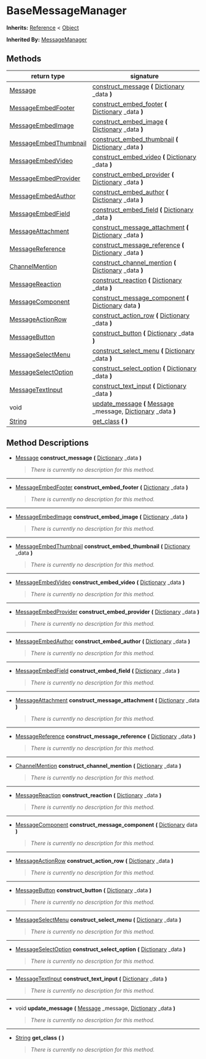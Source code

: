   
# BaseMessageManager
  
**Inherits:** [Reference](https://docs.godotengine.org/en/3.5/classes/class_reference.html) < [Object](https://docs.godotengine.org/en/3.5/classes/class_object.html)  
  
**Inherited By:** [MessageManager](./class_messagemanager.md)  
  
## Methods
  
| return type                                                             | signature                                                                                                                                                                             |
|-------------------------------------------------------------------------|---------------------------------------------------------------------------------------------------------------------------------------------------------------------------------------|
| [Message](./class_message.md)                                           | [construct\_message](#method-construct-message) **(** [Dictionary](https://docs.godotengine.org/en/3.5/classes/class_dictionary.html) \_data **)**                                    |
| [MessageEmbedFooter](./class_messageembedfooter.md)                     | [construct\_embed\_footer](#method-construct-embed-footer) **(** [Dictionary](https://docs.godotengine.org/en/3.5/classes/class_dictionary.html) \_data **)**                         |
| [MessageEmbedImage](./class_messageembedimage.md)                       | [construct\_embed\_image](#method-construct-embed-image) **(** [Dictionary](https://docs.godotengine.org/en/3.5/classes/class_dictionary.html) \_data **)**                           |
| [MessageEmbedThumbnail](./class_messageembedthumbnail.md)               | [construct\_embed\_thumbnail](#method-construct-embed-thumbnail) **(** [Dictionary](https://docs.godotengine.org/en/3.5/classes/class_dictionary.html) \_data **)**                   |
| [MessageEmbedVideo](./class_messageembedvideo.md)                       | [construct\_embed\_video](#method-construct-embed-video) **(** [Dictionary](https://docs.godotengine.org/en/3.5/classes/class_dictionary.html) \_data **)**                           |
| [MessageEmbedProvider](./class_messageembedprovider.md)                 | [construct\_embed\_provider](#method-construct-embed-provider) **(** [Dictionary](https://docs.godotengine.org/en/3.5/classes/class_dictionary.html) \_data **)**                     |
| [MessageEmbedAuthor](./class_messageembedauthor.md)                     | [construct\_embed\_author](#method-construct-embed-author) **(** [Dictionary](https://docs.godotengine.org/en/3.5/classes/class_dictionary.html) \_data **)**                         |
| [MessageEmbedField](./class_messageembedfield.md)                       | [construct\_embed\_field](#method-construct-embed-field) **(** [Dictionary](https://docs.godotengine.org/en/3.5/classes/class_dictionary.html) \_data **)**                           |
| [MessageAttachment](./class_messageattachment.md)                       | [construct\_message\_attachment](#method-construct-message-attachment) **(** [Dictionary](https://docs.godotengine.org/en/3.5/classes/class_dictionary.html) \_data **)**             |
| [MessageReference](./class_messagereference.md)                         | [construct\_message\_reference](#method-construct-message-reference) **(** [Dictionary](https://docs.godotengine.org/en/3.5/classes/class_dictionary.html) \_data **)**               |
| [ChannelMention](./class_channelmention.md)                             | [construct\_channel\_mention](#method-construct-channel-mention) **(** [Dictionary](https://docs.godotengine.org/en/3.5/classes/class_dictionary.html) \_data **)**                   |
| [MessageReaction](./class_messagereaction.md)                           | [construct\_reaction](#method-construct-reaction) **(** [Dictionary](https://docs.godotengine.org/en/3.5/classes/class_dictionary.html) \_data **)**                                  |
| [MessageComponent](./class_messagecomponent.md)                         | [construct\_message\_component](#method-construct-message-component) **(** [Dictionary](https://docs.godotengine.org/en/3.5/classes/class_dictionary.html) data **)**                 |
| [MessageActionRow](./class_messageactionrow.md)                         | [construct\_action\_row](#method-construct-action-row) **(** [Dictionary](https://docs.godotengine.org/en/3.5/classes/class_dictionary.html) \_data **)**                             |
| [MessageButton](./class_messagebutton.md)                               | [construct\_button](#method-construct-button) **(** [Dictionary](https://docs.godotengine.org/en/3.5/classes/class_dictionary.html) \_data **)**                                      |
| [MessageSelectMenu](./class_messageselectmenu.md)                       | [construct\_select\_menu](#method-construct-select-menu) **(** [Dictionary](https://docs.godotengine.org/en/3.5/classes/class_dictionary.html) \_data **)**                           |
| [MessageSelectOption](./class_messageselectoption.md)                   | [construct\_select\_option](#method-construct-select-option) **(** [Dictionary](https://docs.godotengine.org/en/3.5/classes/class_dictionary.html) \_data **)**                       |
| [MessageTextInput](./class_messagetextinput.md)                         | [construct\_text\_input](#method-construct-text-input) **(** [Dictionary](https://docs.godotengine.org/en/3.5/classes/class_dictionary.html) \_data **)**                             |
| void                                                                    | [update\_message](#method-update-message) **(** [Message](./class_message.md) \_message, [Dictionary](https://docs.godotengine.org/en/3.5/classes/class_dictionary.html) \_data **)** |
| [String](https://docs.godotengine.org/en/3.5/classes/class_string.html) | [get\_class](#method-get-class) **(**  **)**                                                                                                                                          |  
  
## Method Descriptions
  
- <a name="method-construct-message"></a>[Message](./class_message.md) **construct\_message** **(** [Dictionary](https://docs.godotengine.org/en/3.5/classes/class_dictionary.html) \_data **)**  
  
	> *There is currently no description for this method.*  
________________

- <a name="method-construct-embed-footer"></a>[MessageEmbedFooter](./class_messageembedfooter.md) **construct\_embed\_footer** **(** [Dictionary](https://docs.godotengine.org/en/3.5/classes/class_dictionary.html) \_data **)**  
  
	> *There is currently no description for this method.*  
________________

- <a name="method-construct-embed-image"></a>[MessageEmbedImage](./class_messageembedimage.md) **construct\_embed\_image** **(** [Dictionary](https://docs.godotengine.org/en/3.5/classes/class_dictionary.html) \_data **)**  
  
	> *There is currently no description for this method.*  
________________

- <a name="method-construct-embed-thumbnail"></a>[MessageEmbedThumbnail](./class_messageembedthumbnail.md) **construct\_embed\_thumbnail** **(** [Dictionary](https://docs.godotengine.org/en/3.5/classes/class_dictionary.html) \_data **)**  
  
	> *There is currently no description for this method.*  
________________

- <a name="method-construct-embed-video"></a>[MessageEmbedVideo](./class_messageembedvideo.md) **construct\_embed\_video** **(** [Dictionary](https://docs.godotengine.org/en/3.5/classes/class_dictionary.html) \_data **)**  
  
	> *There is currently no description for this method.*  
________________

- <a name="method-construct-embed-provider"></a>[MessageEmbedProvider](./class_messageembedprovider.md) **construct\_embed\_provider** **(** [Dictionary](https://docs.godotengine.org/en/3.5/classes/class_dictionary.html) \_data **)**  
  
	> *There is currently no description for this method.*  
________________

- <a name="method-construct-embed-author"></a>[MessageEmbedAuthor](./class_messageembedauthor.md) **construct\_embed\_author** **(** [Dictionary](https://docs.godotengine.org/en/3.5/classes/class_dictionary.html) \_data **)**  
  
	> *There is currently no description for this method.*  
________________

- <a name="method-construct-embed-field"></a>[MessageEmbedField](./class_messageembedfield.md) **construct\_embed\_field** **(** [Dictionary](https://docs.godotengine.org/en/3.5/classes/class_dictionary.html) \_data **)**  
  
	> *There is currently no description for this method.*  
________________

- <a name="method-construct-message-attachment"></a>[MessageAttachment](./class_messageattachment.md) **construct\_message\_attachment** **(** [Dictionary](https://docs.godotengine.org/en/3.5/classes/class_dictionary.html) \_data **)**  
  
	> *There is currently no description for this method.*  
________________

- <a name="method-construct-message-reference"></a>[MessageReference](./class_messagereference.md) **construct\_message\_reference** **(** [Dictionary](https://docs.godotengine.org/en/3.5/classes/class_dictionary.html) \_data **)**  
  
	> *There is currently no description for this method.*  
________________

- <a name="method-construct-channel-mention"></a>[ChannelMention](./class_channelmention.md) **construct\_channel\_mention** **(** [Dictionary](https://docs.godotengine.org/en/3.5/classes/class_dictionary.html) \_data **)**  
  
	> *There is currently no description for this method.*  
________________

- <a name="method-construct-reaction"></a>[MessageReaction](./class_messagereaction.md) **construct\_reaction** **(** [Dictionary](https://docs.godotengine.org/en/3.5/classes/class_dictionary.html) \_data **)**  
  
	> *There is currently no description for this method.*  
________________

- <a name="method-construct-message-component"></a>[MessageComponent](./class_messagecomponent.md) **construct\_message\_component** **(** [Dictionary](https://docs.godotengine.org/en/3.5/classes/class_dictionary.html) data **)**  
  
	> *There is currently no description for this method.*  
________________

- <a name="method-construct-action-row"></a>[MessageActionRow](./class_messageactionrow.md) **construct\_action\_row** **(** [Dictionary](https://docs.godotengine.org/en/3.5/classes/class_dictionary.html) \_data **)**  
  
	> *There is currently no description for this method.*  
________________

- <a name="method-construct-button"></a>[MessageButton](./class_messagebutton.md) **construct\_button** **(** [Dictionary](https://docs.godotengine.org/en/3.5/classes/class_dictionary.html) \_data **)**  
  
	> *There is currently no description for this method.*  
________________

- <a name="method-construct-select-menu"></a>[MessageSelectMenu](./class_messageselectmenu.md) **construct\_select\_menu** **(** [Dictionary](https://docs.godotengine.org/en/3.5/classes/class_dictionary.html) \_data **)**  
  
	> *There is currently no description for this method.*  
________________

- <a name="method-construct-select-option"></a>[MessageSelectOption](./class_messageselectoption.md) **construct\_select\_option** **(** [Dictionary](https://docs.godotengine.org/en/3.5/classes/class_dictionary.html) \_data **)**  
  
	> *There is currently no description for this method.*  
________________

- <a name="method-construct-text-input"></a>[MessageTextInput](./class_messagetextinput.md) **construct\_text\_input** **(** [Dictionary](https://docs.godotengine.org/en/3.5/classes/class_dictionary.html) \_data **)**  
  
	> *There is currently no description for this method.*  
________________

- <a name="method-update-message"></a>void **update\_message** **(** [Message](./class_message.md) \_message, [Dictionary](https://docs.godotengine.org/en/3.5/classes/class_dictionary.html) \_data **)**  
  
	> *There is currently no description for this method.*  
________________

- <a name="method-get-class"></a>[String](https://docs.godotengine.org/en/3.5/classes/class_string.html) **get\_class** **(**  **)**  
  
	> *There is currently no description for this method.*
  
